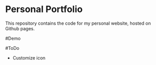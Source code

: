 # Personal Portfolio
This repository contains the code for my personal website, hosted on Github pages.


#Demo

#ToDo
- Customize icon

